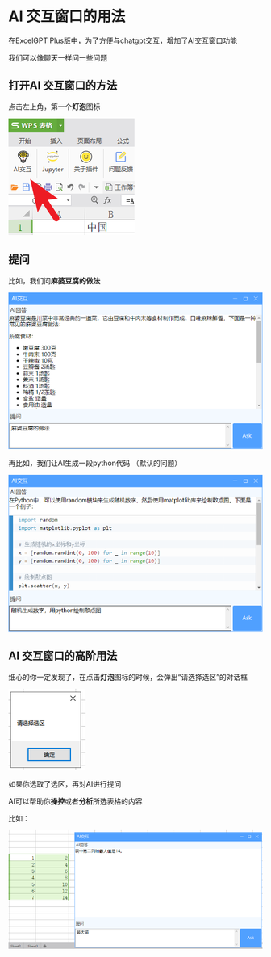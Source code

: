 # AI 交互窗口的用法

在ExcelGPT Plus版中，为了方便与chatgpt交互，增加了AI交互窗口功能

我们可以像聊天一样问一些问题

## 打开AI 交互窗口的方法

点击左上角，第一个**灯泡**图标

![](img\31.png)

## 提问

比如，我们问**麻婆豆腐的做法**

![](img\32.png)

再比如，我们让AI生成一段python代码 （默认的问题）


![](img\33.png)

## AI 交互窗口的高阶用法

细心的你一定发现了，在点击**灯泡**图标的时候，会弹出“请选择选区”的对话框

![](img\34.png)

如果你选取了选区，再对AI进行提问

AI可以帮助你**操控**或者**分析**所选表格的内容

比如：

![](img\35.png)
